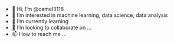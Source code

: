 - 👋 Hi, I’m @camel3118
- 👀 I’m interested in machine learning, data science, data analysis
- 🌱 I’m currently learning 
- 💞️ I’m looking to collaborate on ...
- 📫 How to reach me ...

<!---
camel3118/camel3118 is a ✨ special ✨ repository because its `README.md` (this file) appears on your GitHub profile.
You can click the Preview link to take a look at your changes.
--->
